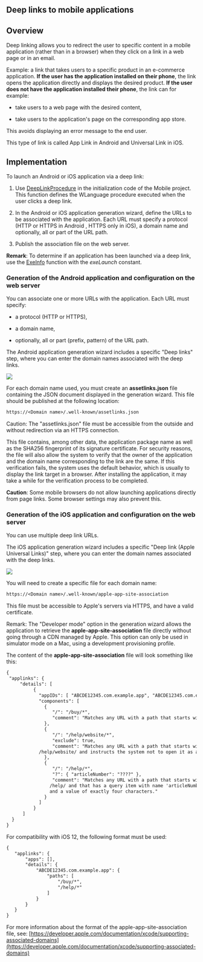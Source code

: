 
## Deep links to mobile applications
			

<a name="NOTE1"></a>
<a name="NOTE1_1"></a>


## Overview
<a name="overview_ELTTEXTE000145"></a>
Deep linking allows you to redirect the user to specific content in a mobile application (rather than in a browser) when they click on a link in a web page or in an email. 

Example: a link that takes users to a specific product in an e-commerce application.
**If the user has the application installed on their phone**, the link opens the application directly and displays the desired product. 
**If the user does not have the application installed their phone**, the link can for example: 

- take users to a web page with the desired content,

- take users to the application's page on the corresponding app store. 


This avoids displaying an error message to the end user.

This type of link is called App Link in Android and Universal Link in iOS.

<a name="NOTE2"></a>
<a name="NOTE2_1"></a>


## Implementation
<a name="implementation_ELTTEXTE000169"></a>
To launch an Android or iOS application via a deep link: 

1. Use [DeepLinkProcedure](../WDLang3/1410089051.md) in the initialization code of the Mobile project. This function defines the WLanguage procedure executed when the user clicks a deep link. 

2. In the Android or iOS application generation wizard, define the URLs to be associated with the application. Each URL must specify a protocol (HTTP or HTTPS in Android , HTTPS only in iOS), a domain name and optionally, all or part of the URL path. 

3. Publish the association file on the web server.




**Remark**: To determine if an application has been launched via a deep link, use the [ExeInfo](../WDLang1/3035001.md) function with the *exeLaunch* constant.


### Generation of the Android application and configuration on the web server
<a name="generation_the_android_application_and_configuration_the_web_server_ELTPARAGRAPHE000044"></a>

You can associate one or more URLs with the application. Each URL must specify: 

- a protocol (HTTP or HTTPS),

- a domain name, 

- optionally, all or part (prefix, pattern) of the URL path.




The Android application generation wizard includes a specific "Deep links" step, where you can enter the domain names associated with the deep links. 


![](https://doc.pcsoft.fr/en-US/images/image.awp?langid=3&name=Deeplink_Android%20-%20HC%20N%B0002.gif&type=thumb)


For each domain name used, you must create an **assetlinks.json** file containing the JSON document displayed in the generation wizard. This file should be published at the following location: 

```txt
https://<Domain name>/.well-known/assetlinks.json
```


Caution: The "assetlinks.json" file must be accessible from the outside and without redirection via an HTTPS connection. 

This file contains, among other data, the application package name as well as the SHA256 fingerprint of its signature certificate. For security reasons, the file will also allow the system to verify that the owner of the application and the domain name corresponding to the link are the same.
If this verification fails, the system uses the default behavior, which is usually to display the link target in a browser.
After installing the application, it may take a while for the verification process to be completed.

**Caution**: Some mobile browsers do not allow launching applications directly from page links. Some browser settings may also prevent this.


### Generation of the iOS application and configuration on the web server
<a name="generation_the_ios_application_and_configuration_the_web_server_ELTPARAGRAPHE000071"></a>

You can use multiple deep link URLs. 

The iOS application generation wizard includes a specific "Deep link (Apple Universal Links)" step, where you can enter the domain names associated with the deep links. 


![](https://doc.pcsoft.fr/en-US/images/image.awp?langid=3&name=Deeplink_ios%20-%20HC%20N%B0001.gif&type=thumb)




You will need to create a specific file for each domain name: 

```txt
https://<Domain name>/.well-known/apple-app-site-association
```


This file must be accessible to Apple's servers via HTTPS, and have a valid certificate.

Remark: The "Developer mode" option in the generation wizard allows the application to retrieve the **apple-app-site-association** file directly without going through a CDN managed by Apple. This option can only be used in simulator mode on a Mac, using a development provisioning profile.

The content of the **apple-app-site-association** file will look something like this:


```txt
{
 "applinks": {
     "details": [
          {
            "appIDs": [ "ABCDE12345.com.example.app", "ABCDE12345.com.example.app2" ],
            "components": [
              {
                 "/": "/buy/*",
                 "comment": "Matches any URL with a path that starts with /buy/."
              },
              {
                 "/": "/help/website/*",
                 "exclude": true,
                 "comment": "Matches any URL with a path that starts with 
			/help/website/ and instructs the system not to open it as a universal link."
              },
              {
                 "/": "/help/*",
                 "?": { "articleNumber": "????" },
                 "comment": "Matches any URL with a path that starts with 
				/help/ and that has a query item with name 'articleNumber' 
				and a value of exactly four characters."
              }
            ]
          }
      ]
  }
}
```


For compatibility with iOS 12, the following format must be used: 

```txt
{
   "applinks": {
       "apps": [],
       "details": {
           "ABCDE12345.com.example.app": {
               "paths": [
                   "/buy/*",
                   "/help/*"
               ]
           }
       }
   }
}
```


For more information about the format of the apple-app-site-association file, see: [https://developer.apple.com/documentation/xcode/supporting-associated-domains](https://developer.apple.com/documentation/xcode/supporting-associated-domains)


